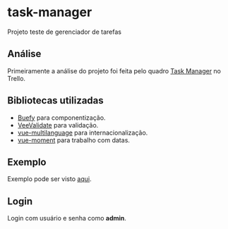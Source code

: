 # task-manager

Projeto teste de gerenciador de tarefas

## Análise
Primeiramente a análise do projeto foi feita pelo quadro [Task Manager](https://trello.com/b/lJFbLs8G/task-manager) no Trello.

## Bibliotecas utilizadas

* [Buefy](https://buefy.org/) para componentização.
* [VeeValidate](https://logaretm.github.io/vee-validate/) para validação.
* [vue-multilanguage](https://github.com/vilarinholeo/vue-multilanguage) para internacionalização.
* [vue-moment](https://github.com/brockpetrie/vue-moment) para trabalho com datas.

## Exemplo

Exemplo pode ser visto [aqui](https://task-manager-jtpdev.web.app/).

## Login

Login com usuário e senha como **admin**.

